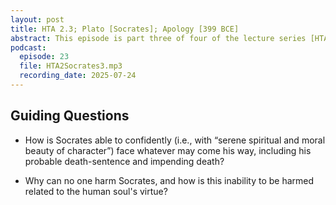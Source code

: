 ```yaml
---
layout: post
title: HTA 2.3; Plato [Socrates]; Apology [399 BCE]
abstract: This episode is part three of four of the lecture series [HTA 2] on Plato's Apology, a faithful rendition of Socrates' aretaic voice at his death trial.
podcast:
  episode: 23
  file: HTA2Socrates3.mp3
  recording_date: 2025-07-24
---
```


## Guiding Questions

* How is Socrates able to confidently (i.e., with “serene spiritual and moral beauty of character”) face whatever may come his way, including his probable death-sentence and impending death?

* Why can no one harm Socrates, and how is this inability to be harmed related to the human soul's virtue?
